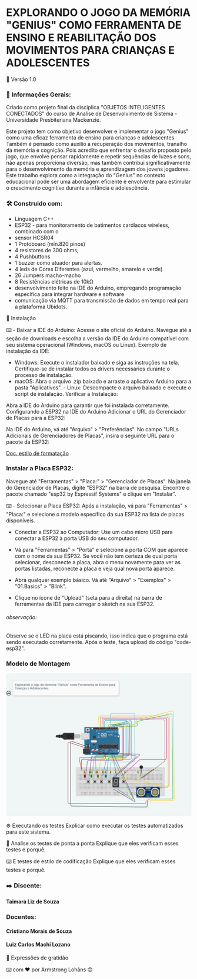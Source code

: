 # EXPLORANDO O JOGO DA MEMÓRIA "GENIUS" COMO FERRAMENTA DE ENSINO E REABILITAÇÃO DOS MOVIMENTOS PARA CRIANÇAS E ADOLESCENTES

📌 Versão
1.0

### 🚀 Informações Gerais:
Criado como projeto final da disciplica "OBJETOS INTELIGENTES CONECTADOS" do curso de Analise de Desenvolvimento de Sistema - Universidade Presbiteriana Mackenzie.

Este projeto tem como objetivo desenvolver e implementar o jogo "Genius" como uma eficaz ferramenta de ensino para crianças e adolescentes. Também é pensado como auxilio a recuperação dos movimentos, tranalho da memória e cognição. Pois acredito que enfrentar o desafio proposto pelo jogo, que envolve pensar rapidamente e repetir sequências de luzes e sons, não apenas proporciona diversão, mas também contribui significativamente para o desenvolvimento da memória e
aprendizagem dos jovens jogadores. 
Este trabalho explora como a integração do "Genius" no contexto educacional pode ser uma abordagem eficiente e envolvente para estimular o crescimento cognitivo durante a infância e
adolescência.


### 🛠️ Construido com:
 * Linguagem C++
 * ESP32 - para monitoramento de batimentos cardíacos wireless, combinado com o 
 * sensor HCSR04
 * 1 Protoboard (mín.820 pinos)
 * 4 resistores de 300 ohms;
 *  4 Pushbuttons
 * 1 buzzer como atuador para alertas. 
 * 4 leds de Cores Diferentes (azul, vermelho, amarelo e verde)
 * 26 Jumpers macho-macho
 * 8 Resistências elétricas de 10kΩ
 * desenvolvimento feito na IDE do Arduino, empregando programação específica para integrar   hardware e software
 * comunicação via MQTT para transmissão de dados em tempo real para a plataforma Ubidots.


🔧 Instalação

⌨️ - Baixar a IDE do Arduino:
Acesse o site oficial do Arduino. Navegue até a seção de downloads e escolha a versão da IDE do Arduino compatível com seu sistema operacional (Windows, macOS ou Linux). Exemplo de instalação da IDE:

- Windows: Execute o instalador baixado e siga as instruções na tela. Certifique-se de instalar todos os drivers necessários durante o processo de instalação. 
- macOS: Abra o arquivo .zip baixado e arraste o aplicativo Arduino para a pasta "Aplicativos". - Linux: Descompacte o arquivo baixado e execute o script de instalação. Verificar a Instalação:

Abra a IDE do Arduino para garantir que foi instalada corretamente. Configurando a ESP32 na IDE do Arduino Adicionar o URL do Gerenciador de Placas para a ESP32:

Na IDE do Arduino, vá até "Arquivo" > "Preferências". No campo "URLs Adicionais de Gerenciadores de Placas", insira o seguinte URL para o pacote da ESP32:

[Doc. estilo de formatação](https://dl.espressif.com/dl/package_esp32_index.json)


### Instalar a Placa ESP32:
Navegue até "Ferramentas" > "Placa:" > "Gerenciador de Placas". Na janela do Gerenciador de Placas, digite "ESP32" na barra de pesquisa. Encontre o pacote chamado "esp32 by Espressif Systems" e clique em "Instalar".

⌨️ - Selecionar a Placa ESP32:
 Após a instalação, vá para "Ferramentas" > "Placa:" e selecione o modelo específico da sua ESP32 na lista de placas disponíveis.

 - Conectar a ESP32 ao Computador:
   Use um cabo micro USB para conectar a ESP32 à porta USB do seu computador.

- Vá para "Ferramentas" > "Porta" e selecione a porta COM que aparece com o nome da sua ESP32.   Se você não tem certeza de qual porta selecionar, desconecte a placa, abra o menu novamente para ver as portas listadas, reconecte a placa e veja qual nova porta aparece.

- Abra qualquer exemplo básico. Vá até  "Arquivo" > "Exemplos" > "01.Basics" > "Blink". 
- Clique no ícone de "Upload" (seta para a direita) na barra de ferramentas da IDE para carregar o sketch na sua ESP32. 

###### observação:
 Observe se o LED na placa está piscando, isso indica que o programa está sendo executado corretamente. Após o teste, faça upload do código "code-esp32".


### Modelo de Montagem

![Imagem da protoboard montada](/img/montagem.png) 


⚙️ Executando os testes
Explicar como executar os testes automatizados para este sistema.

🔩 Analise os testes de ponta a ponta
Explique que eles verificam esses testes e porquê.


⌨️ E testes de estilo de codificação
Explique que eles verificam esses testes e porquê.




### ✒️ Discente:
#### Taimara Liz de Souza


### Docentes:
#### Cristiano Morais de Souza
#### Luiz Carlos Machi Lozano






🎁 Expressões de gratidão

⌨️ com ❤️ por Armstrong Lohãns 😊
